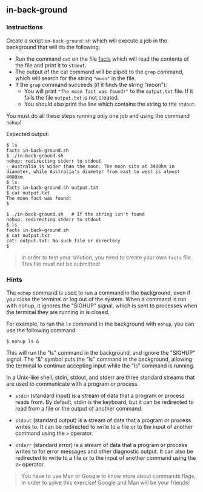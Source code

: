 ## in-back-ground

### Instructions

Create a script `in-back-ground.sh` which will execute a job in the background that will do the following:

- Run the command `cat` on the file [facts](../../../sh/tests/left/facts) which will read the contents of the file and print it to `stdout`.
- The output of the cat command will be piped to the `grep` command, which will search for the string `"moon"` in the file.
- If the `grep` command succeeds (if it finds the string "moon"):
  - You will print `"The moon fact was found!"` to the `output.txt` file. If it fails the file `output.txt` is not created.
  - You should also print the line which contains the string to the `stdout`.

You must do all these steps running only one job and using the command `nohup`!

Expected output:

```console
$ ls
facts in-back-ground.sh
$ ./in-back-ground.sh
nohup: redirecting stderr to stdout
- Australia is wider than the moon. The moon sits at 3400km in diameter, while Australia's diameter from east to west is almost 4000km.
$ ls
facts in-back-ground.sh output.txt
$ cat output.txt
The moon fact was found!
$
```

```console
$ ./in-back-ground.sh   # If the string isn't found
nohup: redirecting stderr to stdout
$ ls
facts in-back-ground.sh
$ cat output.txt
cat: output.txt: No such file or directory
$
```

> In order to test your solution, you need to create your own `facts` file. This file must not be submitted!

### Hints

The `nohup` command is used to run a command in the background, even if you close the terminal or log out of the system. When a command is run with nohup, it ignores the "SIGHUP" signal, which is sent to processes when the terminal they are running in is closed.

For example, to run the `ls` command in the background with `nohup`, you can use the following command:

```console
$ nohup ls &
```

This will run the "ls" command in the background, and ignore the "SIGHUP" signal. The "&" symbol puts the "ls" command in the background, allowing the terminal to continue accepting input while the "ls" command is running.

In a Unix-like shell, stdin, stdout, and stderr are three standard streams that are used to communicate with a program or process.

- `stdin` (standard input) is a stream of data that a program or process reads from. By default, stdin is the keyboard, but it can be redirected to read from a file or the output of another command.

- `stdout` (standard output) is a stream of data that a program or process writes to. It can be redirected to write to a file or to the input of another command using the `>` operator.

- `stderr` (standard error) is a stream of data that a program or process writes to for error messages and other diagnostic output. It can also be redirected to write to a file or to the input of another command using the `2>` operator.

> You have to use Man or Google to know more about commands flags, in order to solve this exercise!
> Google and Man will be your friends!
